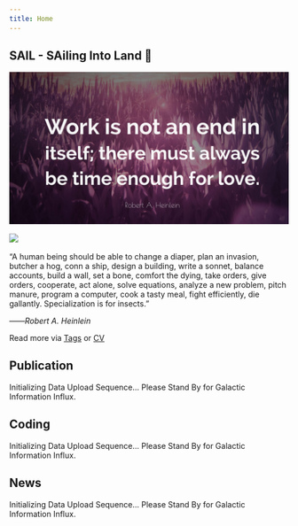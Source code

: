 ```yaml
---
title: Home
---
```


## SAIL - SAiling Into Land 🌄

![](static/images/Quotefancy.jpg)

![](images/Quotefancy.jpg)

 “A human being should be able to change a diaper, plan an invasion, butcher a hog, conn a ship, design a building, write a sonnet, balance accounts, build a wall, set a bone, comfort the dying, take orders, give orders, cooperate, act alone, solve equations, analyze a new problem, pitch manure, program a computer, cook a tasty meal, fight efficiently, die gallantly. Specialization is for insects.”
 
 ——*Robert A. Heinlein*

 Read more via [Tags](/tags/) or [CV](https://cv.xiewei.link)

## Publication

Initializing Data Upload Sequence... Please Stand By for Galactic Information Influx.

<!-- {{< books >}} -->

## Coding

Initializing Data Upload Sequence... Please Stand By for Galactic Information Influx.

<!-- {{< movies >}} -->

## News

Initializing Data Upload Sequence... Please Stand By for Galactic Information Influx.

